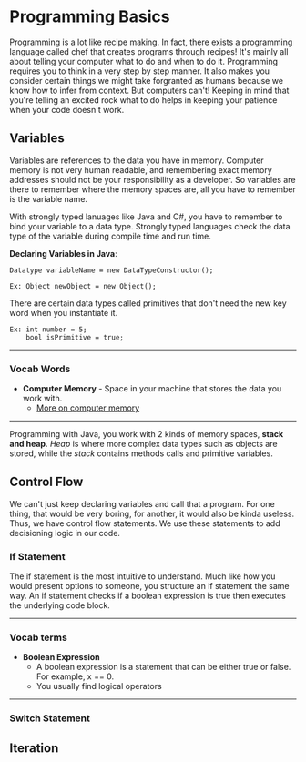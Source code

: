 # Programming Basics

Programming is a lot like recipe making. In fact, there exists a programming language called chef that creates programs through recipes! It's mainly all about telling your computer what to do and when to do it. Programming requires you to think in a very step by step manner. It also makes you consider certain things we might take forgranted as humans because we know how to infer from context. But computers can't! Keeping in mind that you're telling an excited rock what to do helps in keeping your patience when your code doesn't work.

## Variables

Variables are references to the data you have in memory. Computer memory is not very human readable, and remembering exact memory addresses should not be your responsibility as a developer. So variables are there to remember where the memory spaces are, all you have to remember is the variable name.

With strongly typed lanuages like Java and C#, you have to remember to bind your variable to a data type. Strongly typed languages check the data type of the variable during compile time and run time.

**Declaring Variables in Java**:

    Datatype variableName = new DataTypeConstructor();

    Ex: Object newObject = new Object();

There are certain data types called primitives that don't need the new key word when you instantiate it.

    Ex: int number = 5;
        bool isPrimitive = true;

---

### Vocab Words

- **Computer Memory** - Space in your machine that stores the data you work with.
  - [More on computer memory](https://www.geeksforgeeks.org/computer-memory/)

---

Programming with Java, you work with 2 kinds of memory spaces, **stack and heap**. _Heap_ is where more complex data types such as objects are stored, while the _stack_ contains methods calls and primitive variables.

## Control Flow

We can't just keep declaring variables and call that a program. For one thing, that would be very boring, for another, it would also be kinda useless. Thus, we have control flow statements. We use these statements to add decisioning logic in our code.

### If Statement

The if statement is the most intuitive to understand. Much like how you would present options to someone, you structure an if statement the same way. An if statement checks if a boolean expression is true then executes the underlying code block.

---

### Vocab terms

- **Boolean Expression**
  - A boolean expression is a statement that can be either true or false. For example, x == 0.
  - You usually find logical operators

---

### Switch Statement

## Iteration
